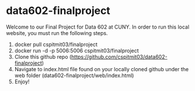# data602-finalproject
Welcome to our Final Project for Data 602 at CUNY.  In order to run this local website, you must run the following steps.

1. docker pull cspitmit03/finalproject
2. docker run -d -p 5006:5006 cspitmit03/finalproject
3. Clone this github repo (<a href="https://github.com/cspitmit03/data602-finalproject">https://github.com/cspitmit03/data602-finalproject</a>)
4. Navigate to index.html file found on your locally cloned github under the web folder (data602-finalproject/web/index.html)
5. Enjoy!
